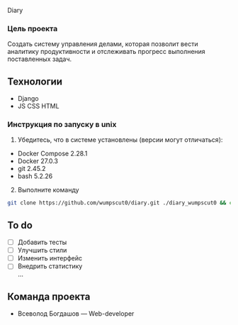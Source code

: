 Diary

### Цель проекта
Создать систему управления делами, которая позволит вести аналитику продуктивности и отслеживать прогресс выполнения поставленных задач.

## Технологии
- Django
- JS CSS HTML

### Инструкция по запуску в unix
1. Убедитесь, что в системе установлены (версии могут отличаться):
- Docker Compose 2.28.1
- Docker 27.0.3
- git 2.45.2
- bash 5.2.26
2. Выполните команду
```bash
git clone https://github.com/wumpscut0/diary.git ./diary_wumpscut0 && cd ./diary_wumpscut0 && docker-compose up --build
```

## To do
- [ ] Добавить тесты
- [ ] Улучшить стили
- [ ] Изменить интерфейс
- [ ] Внедрить статистику
<br>...

## Команда проекта
- Всеволод Богдашов — Web-developer
